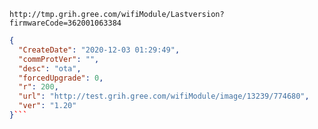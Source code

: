 `http://tmp.grih.gree.com/wifiModule/Lastversion?firmwareCode=362001063384`

```json
{
  "CreateDate": "2020-12-03 01:29:49",
  "commProtVer": "",
  "desc": "ota",
  "forcedUpgrade": 0,
  "r": 200,
  "url": "http://test.grih.gree.com/wifiModule/image/13239/774680",
  "ver": "1.20"
}```